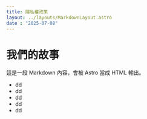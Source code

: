 ```yaml
---
title: 隱私權政策
layout: ../layouts/MarkdownLayout.astro
date : "2025-07-08"
---
```


# 我們的故事
這是一段 Markdown 內容，會被 Astro 當成 HTML 輸出。
- dd
- dd
- dd
- dd
- dd
